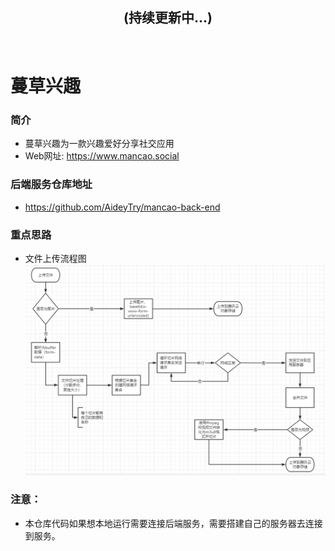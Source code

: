 <!--
 * @Author: Aiden(戴林波)
 * @Date: 2021-12-02 16:11:01
 * @LastEditTime: 2022-03-13 01:08:47
 * @LastEditors: Aiden(戴林波)
 * @Description: 
 * @Email: jason_dlb@sina.cn
-->
## <center>(持续更新中...)</center>
<br/>

# 蔓草兴趣
### 简介
- 蔓草兴趣为一款兴趣爱好分享社交应用
- Web网址: https://www.mancao.social

### 后端服务仓库地址
- https://github.com/AideyTry/mancao-back-end

### 重点思路
- 文件上传流程图
![文件上传](/assets/fileUploadFlow.png)

### 注意：
- 本仓库代码如果想本地运行需要连接后端服务，需要搭建自己的服务器去连接到服务。